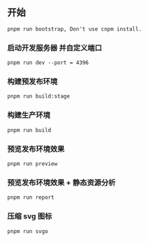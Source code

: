 ## 开始

```
pnpm run bootstrap, Don't use cnpm install.
```

### 启动开发服务器 并自定义端口

```
pnpm run dev --port = 4396
```

### 构建预发布环境

```
pnpm run build:stage
```

### 构建生产环境

```
pnpm run build
```

### 预览发布环境效果

```
pnpm run preview
```

### 预览发布环境效果 + 静态资源分析

```
pnpm run report
```

### 压缩 svg 图标

```
pnpm run svgo
```
